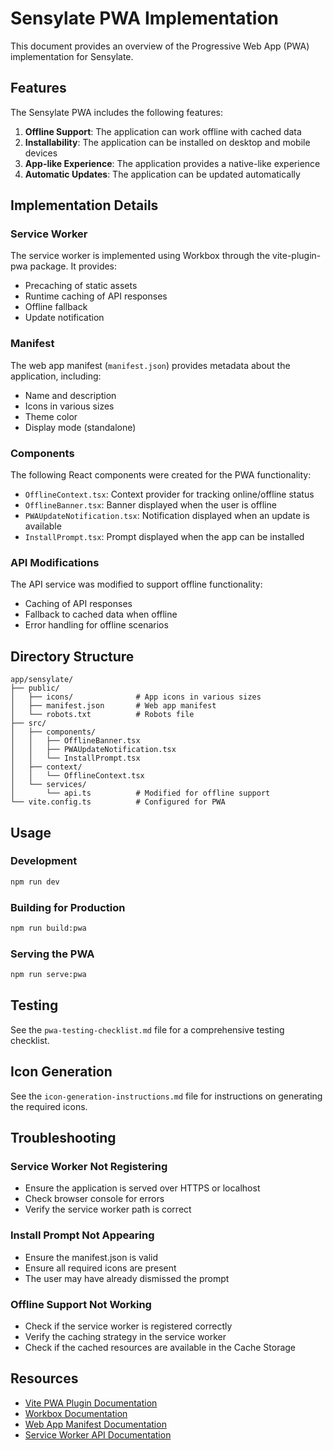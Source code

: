 # Sensylate PWA Implementation

This document provides an overview of the Progressive Web App (PWA) implementation for Sensylate.

## Features

The Sensylate PWA includes the following features:

1. **Offline Support**: The application can work offline with cached data
2. **Installability**: The application can be installed on desktop and mobile devices
3. **App-like Experience**: The application provides a native-like experience
4. **Automatic Updates**: The application can be updated automatically

## Implementation Details

### Service Worker

The service worker is implemented using Workbox through the vite-plugin-pwa package. It provides:

- Precaching of static assets
- Runtime caching of API responses
- Offline fallback
- Update notification

### Manifest

The web app manifest (`manifest.json`) provides metadata about the application, including:

- Name and description
- Icons in various sizes
- Theme color
- Display mode (standalone)

### Components

The following React components were created for the PWA functionality:

- `OfflineContext.tsx`: Context provider for tracking online/offline status
- `OfflineBanner.tsx`: Banner displayed when the user is offline
- `PWAUpdateNotification.tsx`: Notification displayed when an update is available
- `InstallPrompt.tsx`: Prompt displayed when the app can be installed

### API Modifications

The API service was modified to support offline functionality:

- Caching of API responses
- Fallback to cached data when offline
- Error handling for offline scenarios

## Directory Structure

```
app/sensylate/
├── public/
│   ├── icons/              # App icons in various sizes
│   ├── manifest.json       # Web app manifest
│   └── robots.txt          # Robots file
├── src/
│   ├── components/
│   │   ├── OfflineBanner.tsx
│   │   ├── PWAUpdateNotification.tsx
│   │   └── InstallPrompt.tsx
│   ├── context/
│   │   └── OfflineContext.tsx
│   └── services/
│       └── api.ts          # Modified for offline support
└── vite.config.ts          # Configured for PWA
```

## Usage

### Development

```bash
npm run dev
```

### Building for Production

```bash
npm run build:pwa
```

### Serving the PWA

```bash
npm run serve:pwa
```

## Testing

See the `pwa-testing-checklist.md` file for a comprehensive testing checklist.

## Icon Generation

See the `icon-generation-instructions.md` file for instructions on generating the required icons.

## Troubleshooting

### Service Worker Not Registering

- Ensure the application is served over HTTPS or localhost
- Check browser console for errors
- Verify the service worker path is correct

### Install Prompt Not Appearing

- Ensure the manifest.json is valid
- Ensure all required icons are present
- The user may have already dismissed the prompt

### Offline Support Not Working

- Check if the service worker is registered correctly
- Verify the caching strategy in the service worker
- Check if the cached resources are available in the Cache Storage

## Resources

- [Vite PWA Plugin Documentation](https://vite-pwa-org.netlify.app/)
- [Workbox Documentation](https://developer.chrome.com/docs/workbox/)
- [Web App Manifest Documentation](https://developer.mozilla.org/en-US/docs/Web/Manifest)
- [Service Worker API Documentation](https://developer.mozilla.org/en-US/docs/Web/API/Service_Worker_API)
